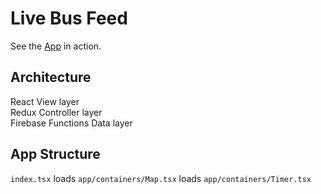 # Live Bus Feed  
See the [App](https://spare-challenge.firebaseapp.com/) in action.  
## Architecture
React               View layer  
Redux               Controller layer  
Firebase Functions  Data layer  
## App Structure
`index.tsx` loads `app/containers/Map.tsx` loads `app/containers/Timer.tsx`
